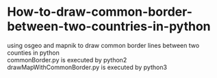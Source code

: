 # How-to-draw-common-border-between-two-countries-in-python<br/>
using osgeo and mapnik to draw common border lines between two counties in python <br/>
commonBorder.py is executed by python2<br/>
drawMapWithCommonBorder.py is executed by python3<br/>
